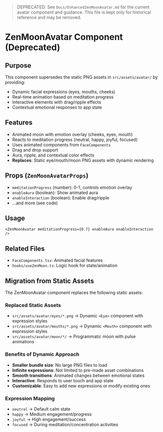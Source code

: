 > DEPRECATED: See `Docs/EnhancedZenMoonAvatar.md` for the current avatar component and guidance. This file is kept only for historical reference and may be removed.

# ZenMoonAvatar Component (Deprecated)

## Purpose

This component supersedes the static PNG assets in `src/assets/avatar/` by providing:

- Dynamic facial expressions (eyes, mouths, cheeks)
- Real-time animation based on meditation progress
- Interactive elements with drag/ripple effects
- Contextual emotional responses to app state

## Features

- Animated moon with emotion overlay (cheeks, eyes, mouth)
- Reacts to meditation progress (neutral, happy, joyful, focused)
- Uses animated components from `FaceComponents`
- Drag and drop support
- Aura, ripple, and contextual color effects
- **Replaces**: Static eye/mouth/moon PNG assets with dynamic rendering

## Props (`ZenMoonAvatarProps`)

- `meditationProgress` (number): 0-1, controls emotion overlay
- `enableAura` (boolean): Show animated aura
- `enableInteraction` (boolean): Enable drag/ripple
- ...and more (see code)

## Usage

```tsx
<ZenMoonAvatar meditationProgress={0.7} enableAura enableInteraction />
```

## Related Files

- `FaceComponents.tsx`: Animated facial features
- `hooks/useZenMoon.ts`: Logic hook for state/animation

## Migration from Static Assets

The ZenMoonAvatar component replaces the following static assets:

### Replaced Static Assets

- `src/assets/avatar/eyes/*.png` → Dynamic `<Eye>` component with expression styles
- `src/assets/avatar/mouths/*.png` → Dynamic `<Mouth>` component with expression styles
- `src/assets/avatar/moon/*/` → Programmatic moon with pulse animations

### Benefits of Dynamic Approach

- **Smaller bundle size**: No large PNG files to load
- **Infinite expressions**: Not limited to pre-made asset combinations
- **Smooth transitions**: Animated changes between emotional states
- **Interactive**: Responds to user touch and app state
- **Customizable**: Easy to add new expressions or modify existing ones

### Expression Mapping

- `neutral` → Default calm state
- `happy` → Medium engagement/progress
- `joyful` → High engagement/success
- `focused` → During meditation/concentration activities

